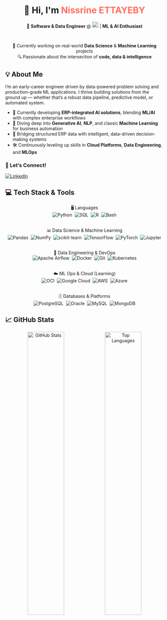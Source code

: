 <h1 align="center">👋 Hi, I'm <span style="color:#FF6F61;">Nissrine ETTAYEBY</span></h1>

<div align="center">

🎯 **Software & Data Engineer** @ <img src="https://img.shields.io/badge/Oracle-F80000?style=flat-square&logo=oracle&logoColor=white" alt="Oracle" height="20" /> | **ML & AI Enthusiast**

<br/>

🚀 Currently working on real-world **Data Science** & **Machine Learning** projects  
🔍 Passionate about the intersection of **code, data & intelligence**

</div>

## 💡 About Me

I’m an early-career engineer driven by data-powered problem solving and production-grade ML applications. I thrive building solutions from the ground up — whether that’s a robust data pipeline, predictive model, or automated system.

- 💼 Currently developing **ERP-integrated AI solutions**, blending **ML/AI** with complex enterprise workflows  
- 🧠 Diving deep into **Generative AI**, **NLP**, and classic **Machine Learning** for business automation  
- 🌉 Bridging structured ERP data with intelligent, data-driven decision-making systems  
- 🛠️ Continuously leveling up skills in **Cloud Platforms**, **Data Engineering**, and **MLOps**


### 🤝 Let’s Connect!

[![LinkedIn](https://img.shields.io/badge/LinkedIn-%230077B5.svg?style=for-the-badge&logo=linkedin&logoColor=white)](https://www.linkedin.com/in/nissrine-ettayeby1-659b70190/)


## 💻 Tech Stack & Tools

<div align="center">

🖥️ Languages  
<span>
  <img src="https://img.shields.io/badge/Python-3776AB?style=for-the-badge&logo=python&logoColor=white" alt="Python" />&nbsp;
  <img src="https://img.shields.io/badge/SQL-336791?style=for-the-badge&logo=postgresql&logoColor=white" alt="SQL" />&nbsp;
  <img src="https://img.shields.io/badge/R-276DC3?style=for-the-badge&logo=r&logoColor=white" alt="R" />&nbsp;
  <img src="https://img.shields.io/badge/Bash-4EAA25?style=for-the-badge&logo=gnubash&logoColor=white" alt="Bash" />
</span>  
<br>

📊 Data Science & Machine Learning  
<span>
  <img src="https://img.shields.io/badge/Pandas-150458?style=for-the-badge&logo=pandas&logoColor=white" alt="Pandas" />&nbsp;
  <img src="https://img.shields.io/badge/NumPy-013243?style=for-the-badge&logo=numpy&logoColor=white" alt="NumPy" />&nbsp;
  <img src="https://img.shields.io/badge/scikit--learn-F7931E?style=for-the-badge&logo=scikit-learn&logoColor=white" alt="scikit-learn" />&nbsp;
  <img src="https://img.shields.io/badge/TensorFlow-FF6F00?style=for-the-badge&logo=tensorflow&logoColor=white" alt="TensorFlow" />&nbsp;
  <img src="https://img.shields.io/badge/PyTorch-EE4C2C?style=for-the-badge&logo=pytorch&logoColor=white" alt="PyTorch" />&nbsp;
  <img src="https://img.shields.io/badge/Jupyter-F37626?style=for-the-badge&logo=jupyter&logoColor=white" alt="Jupyter" />
</span>  
<br>

🔧 Data Engineering & DevOps  
<span>
  <img src="https://img.shields.io/badge/Airflow-017CEE?style=for-the-badge&logo=apache-airflow&logoColor=white" alt="Apache Airflow" />&nbsp;
  <img src="https://img.shields.io/badge/Docker-2496ED?style=for-the-badge&logo=docker&logoColor=white" alt="Docker" />&nbsp;
  <img src="https://img.shields.io/badge/Git-F05032?style=for-the-badge&logo=git&logoColor=white" alt="Git" />&nbsp;
  <img src="https://img.shields.io/badge/Kubernetes-326CE5?style=for-the-badge&logo=kubernetes&logoColor=white" alt="Kubernetes" />
</span>  
<br>

☁️ ML Ops & Cloud (Learning)  
<span>
  <img src="https://img.shields.io/badge/Oracle-FF0000?style=for-the-badge&logo=oracle&logoColor=white" alt="OCI" />&nbsp;
  <img src="https://img.shields.io/badge/GCP-4285F4?style=for-the-badge&logo=google-cloud&logoColor=white" alt="Google Cloud" />&nbsp;
  <img src="https://img.shields.io/badge/AWS-232F3E?style=for-the-badge&logo=amazon-aws&logoColor=white" alt="AWS" />&nbsp;
  <img src="https://img.shields.io/badge/Microsoft_Azure-0089D6?style=for-the-badge&logo=microsoft-azure&logoColor=white" alt="Azure" />
</span>  
<br>

🗄️ Databases & Platforms  
<span>
  <img src="https://img.shields.io/badge/PostgreSQL-4169E1?style=for-the-badge&logo=postgresql&logoColor=white" alt="PostgreSQL" />&nbsp;
  <img src="https://img.shields.io/badge/Oracle-F80000?style=for-the-badge&logo=oracle&logoColor=white" alt="Oracle" />&nbsp;
  <img src="https://img.shields.io/badge/MySQL-4479A1?style=for-the-badge&logo=mysql&logoColor=white" alt="MySQL" />&nbsp;
  <img src="https://img.shields.io/badge/MongoDB-47A248?style=for-the-badge&logo=mongodb&logoColor=white" alt="MongoDB" />
</span>

</div>



## 📈 GitHub Stats

<div align="center"> <img src="https://github-readme-stats.vercel.app/api?username=NissrineEttayeby&show_icons=true&theme=tokyonight&hide=prs,issues&border_radius=10&rank_icon=github" width="48%" alt="GitHub Stats" /> <img src="https://github-readme-stats.vercel.app/api/top-langs/?username=NissrineEttayeby&layout=compact&langs_count=8&theme=tokyonight&border_radius=10" width="48%" alt="Top Languages" /> </div>
 

